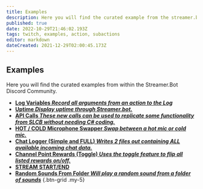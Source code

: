 ```yaml
---
title: Examples
description: Here you will find the curated example from the streamer.bot discord .
published: true
date: 2022-10-29T21:46:02.193Z
tags: twitch, examples, action, subactions
editor: markdown
dateCreated: 2021-12-29T02:00:45.173Z
---
```


## Examples 
Here you will find the curated examples from within the Streamer.Bot Discord Community. 
 
* [**Log Variables *Record all arguments from an action to the Log***](/Sub-Actions/Code/Execute-CSharp-Code/Examples/Log-All-Arguments)
* [**Uptime *Display uptime through Streamer.bot.***](/Examples/uptime)
* [**API Calls *These new calls can be used to replicate some functionality from SLCB without needing C# coding.***](/Examples/api-calls)
* [**HOT / COLD Microphone Swapper *Swap between a hot mic or cold mic.***](/Examples/hot-cold-mic)
* [**Chat Logger (Simple and FULL) *Writes 2 files out containing ALL available incoming chat data.***](/Examples/chat-logger)
* [**Channel Point Rewards (Toggle) *Uses the toggle feature to flip all listed rewards on/off.***](/Examples/cpr-toggle)
* [**STREAM START/END**](/Examples/stream-start-stop)
* [**Random Sounds From Folder *Will play a random sound from a folder of sounds***](/Examples/random-sound-from-folder)
{.btn-grid .my-5}